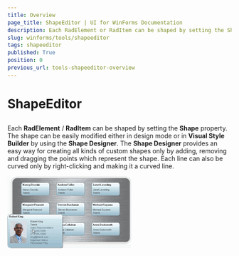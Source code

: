 ```yaml
---
title: Overview
page_title: ShapeEditor | UI for WinForms Documentation
description: Each RadElement or RadItem can be shaped by setting the Shape property. The shape can be easily modified either in design mode or in Visual Style Builder by using the Shape Designer.
slug: winforms/tools/shapeeditor
tags: shapeeditor
published: True
position: 0
previous_url: tools-shapeeditor-overview
---
```


# ShapeEditor

## 

Each __RadElement__ / __RadItem__ can be shaped by setting the  __Shape__ property. The shape can be easily modified either in design mode or in  __Visual Style Builder__ by using the __Shape Designer__. The __Shape Designer__ provides an easy way for creating all kinds of custom shapes only by adding, removing and dragging the points which represent the shape. Each line can also be curved only by right-clicking and making it a curved line.

![tools-shapeeditor-overview 001](images/tools-shapeeditor-overview001.gif)

